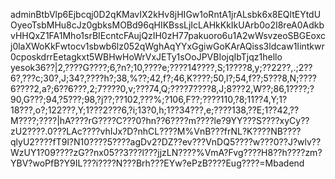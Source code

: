 adminBtbVlp6Ejbcqj0D2qKMavIX2kHv8jHIGw1oRntA1jrALsbk6x8EQltEYtdUOyeoTsbMHu8cJz0gbksMOBd96qHIKBssLjIcLAHkKkIkUArb0o2I8reA0AdkbvHHQxZ1FA1Mho1srBIEcntcFAujQzIH0zH77pakuoro6u1A2wWsvzeoSBGEoxcj0laXWoKkFwtocv1sbwb6lz052qWghAqYYxGgiwGoKArAQiss3ldcaw1Iintkwr0cposkdrrEetagkxt5WBHwHoWrVxJETy1sOoJPVBIojqIbTjqz1hello
yesok36??|2,????G????;6,?n?;10,????e;????14????,S;1????8,y;??22??,.;2??6?,???c;30?,J;34?,????h?;38,%??;42,f?;46,K????;50,l?;54,f??;5???8,N;????6????2,a?;6??6???,2;7????0,v;???74,Q;????7????8,J;8???2,W??;86,1????;?90,G???;94,?5???;98,?j??;??102,???%;?106,F??;????110,?8;11??4,Y;1?18???,o?;122???,Y;1???2???6,?i;13?0,h;1??34???,e;????138,??E;1??42,??M????;????|hA????rG????C???0?hn??6????m????le?9YY???S????xyCy??zU2????.0???LAc????vhIJx?D?nhCL????M%VnB???frNL?K????NB????qlyU2????fT9l?N10????5????agDv2?DZ??ev???VnDQ5????w???0??J?wlv??WzUY1?09????zG??nx05??3???l???jjzLN????%VmA?Fvg????H8??h????zm?YBV?woPfB?Y9IL???i????N???Brh???EYw?ePzB????Eug????=Mbadend
